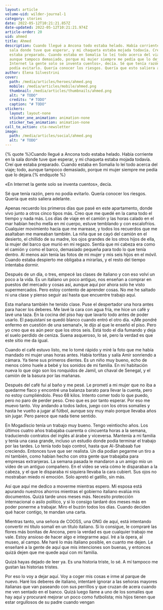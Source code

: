 ```yaml
---
layout: article
volume-uid: wilder-journal-1
category: stories
date: 2022-05-12T10:21:21.857Z
date-updated: 2022-05-12T10:21:21.974Z
article-order: 20
uid: ahmed
title: Ahmed
description: Cuando llegué a Ancona todo estaba helado. Había corriente en la
  sala donde tuve que esperar, y mi chaqueta estaba mojada todavía. Creí que
  estaba preparado. Cuando estaba en Somalia lo leí todo acerca del viaje; todo,
  aunque tampoco demasiado, porque mi mujer siempre me pedía que lo dejara. «En
  Internet la gente solo se inventa cuentos», decía. Sé que tenía razón, pero no
  podía evitarlo. Quería conocer los riesgos. Quería que esto saliera adelante.
author: Elena Silvestrini
cover:
  path: /media/articles/heroes/ahmed.png
  mobile: /media/articles/mobile/ahmed.png
  thumbnail: /media/articles/thumbnails/ahmed.png
  alt: "# TODO"
  credits: "# TODO"
  caption: "# TODO"
stickers:
  layout: layout-none
  sticker_one_animation: animation-none
  sticker_two_animation: animation-none
call_to_action: cta-newsletter
image:
  path: /media/articles/social/ahmed.png
  alt: "# TODO"
---
```

{% quote %}Cuando llegué a Ancona todo estaba helado. Había corriente en la sala donde tuve que esperar, y mi chaqueta estaba mojada todavía. Creí que estaba preparado. Cuando estaba en Somalia lo leí todo acerca del viaje; todo, aunque tampoco demasiado, porque mi mujer siempre me pedía que lo dejara.{% endquote %}

«En Internet la gente solo se inventa cuentos», decía.

Sé que tenía razón, pero no podía evitarlo. Quería conocer los riesgos. Quería que esto saliera adelante.

Apenas recuerdo los primeros días que pasé en este apartamento, donde vivo junto a otros cinco tipos más. Creo que me quedé en la cama todo el tiempo y nada más. Los días de viaje en el camión y las horas calado en el mar habían hecho mella en mi cuerpo, estuve temblando y con escalofríos. Cualquier movimiento hacía que me marease, y todos los recuerdos que me asaltaban me mareaban también. La niña que se cayó del camión en el desierto, el chillido de su madre, los ojos grandes de los otros hijos de ella, la mujer del barco que murió en mi regazo. Sentía que mi cabeza era como el camión y como el barco, demasiado pequeña para todo lo que tenía dentro. Al menos aún tenía las fotos de mi mujer y mis seis hijos en el móvil. Cuando estaba despierto me obligaba a mirarlas, y el resto del tiempo intentaba dormir.

Después de un día, o tres, empecé las clases de italiano y con eso volví un poco a la vida. Es un italiano un poco antiguo, nos enseñan a comprar en puestos del mercado y cosas así, aunque aquí por ahora solo he visto supermercados. Pero estoy contento de aprender cosas. No me he saltado ni una clase y pienso seguir así hasta que encuentre trabajo aquí.

Esta mañana también he tenido clase. Puse el despertador una hora antes para hacer los deberes. Me lavé la cara con agua fría, me hice un café y lavé una taza. En la cocina del piso hay que lavarlo todo antes de poder usarlo. El paquistaní se quedó blanco cuando entró el otro día. «¡Me pondré enfermo en cuestión de una semana!», le dijo al que le enseñó el piso. Pero yo creo que es aún peor que los otros seis. Está todo el día fumando y deja el suelo perdido de ceniza. Suena asqueroso, lo sé, pero la verdad es que este sitio me da igual.

Cuando el café estuvo listo, me lo tomé rápido y miré la foto que me había mandado mi mujer unas horas antes. Había tortitas y salía Amir sonriendo a cámara. Ya tiene sus primeros dientes. Es un niño muy bueno, echo de menos cómo huele a bebé y los sonidos de mi familia. En mi habitación nueva lo que oigo son los ronquidos de Jamil, un chaval de Senegal, y el camión de la basura por las mañanas.

Después del café fui al baño y me pesé. Le prometí a mi mujer que no iba a quedarme flaco y encontré una balanza barato para llevar la cuenta, pero no estoy cumpliéndolo. Peso 68 kilos. Intento comer todo lo que puedo, pero no paro de perder peso. Creo que es por tanto esperar. Por eso me muevo tanto. Voy andando a todos lados, juego con los otros somalíes y hasta he vuelto a jugar al fútbol, aunque soy muy malo porque llevaba años sin jugar. Pero parece que nada tiene sentido.

En Mogadiscio tenía un trabajo muy bueno. Tengo veintiocho años. Los últimos cuatro años trabajaba cuarenta o cincuenta horas a la semana, traduciendo contratos del inglés al árabe y viceversa. Mantenía a mi familia y tenía una casa grande, incluso un estudio donde podía terminar el trabajo por las tardes. Lo tenía todo bajo control, hasta que Al-Shabaab fue creciendo. Entonces tuve que ser realista. Un día podían pegarme un tiro a mí también, como habían hecho con otra gente que trabajaba para empresas extranjeras. La semana pasada le mandaron a un amigo mío un vídeo de un antiguo compañero. En el vídeo se veía cómo le disparaban a la cabeza, y el que le disparaba ni siquiera llevaba la cara cubiert. Sus ojos no mostraban miedo ni emoción. Solo apretó el gatillo, sin más.

Así que aquí me dedico a moverme mientras espero. Mi esposa está apurando nuestros ahorros mientras el gobierno italiano evalúa mis documentos. Quizá tarde unos meses más. Necesito protección internacional o asilo político, y si lo consigo tardaré dos meses más en poder ponerme a trabajar. Miro el buzón todos los días. Cuando deciden qué hacer contigo, te mandan una carta.

Mientras tanto, una señora de COOSS, una ONG de aquí, está intentando convertir mi título somalí en un título italiano. Si lo consigue, le compraré las flores más bonitas de Ancona, pero la verdad es que cualquier trabajo me vale. Estoy ansioso de hacer algo e integrarme aquí. Iré a la ópera, al museo, al campo. Me haré lo más italiano posible, en cuanto me dejen. Le enseñaré a la gente de aquí que mis intenciones son buenas, y entonces quizá dejen que me quede aquí con mi familia.

Quizá hayas dejado de leer ya. Es una historia triste, lo sé. A mí tampoco me gustan las historias tristes.

Por eso lo voy a dejar aquí. Voy a coger mis cosas e irme al parque de nuevo. Haré los deberes de italiano, intentaré ignorar a las señoras mayores italianas que van paseando con sus perrillos y que cruzan de acera cuando me ven sentado en el banco. Quizá luego llame a uno de los somalíes que hay aquí y procuraré mejorar un poco como futbolista; mis hijos tienen que estar orgullosos de su padre cuando vengan